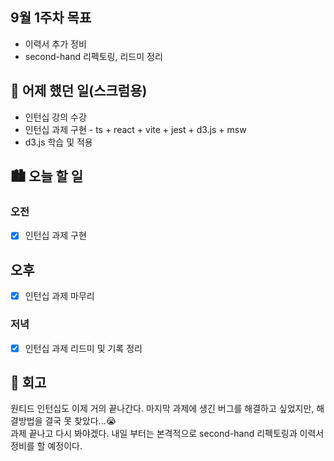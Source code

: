 ## 9월 1주차 목표

- 이력서 추가 정비
- second-hand 리펙토링, 리드미 정리

## 🌃 어제 했던 일(스크럼용)

- 인턴십 강의 수강
- 인턴십 과제 구현 - ts + react + vite + jest + d3.js + msw
- d3.js 학습 및 적용

## 🏙️ 오늘 할 일

### 오전

- [x] 인턴십 과제 구현

## 오후

- [x] 인턴십 과제 마무리

### 저녁

- [x] 인턴십 과제 리드미 및 기록 정리

## 🌆 회고

원티드 인턴십도 이제 거의 끝나간다. 마지막 과제에 생긴 버그를 해결하고 싶었지만, 해결방법을 결국 못 찾았다...😭  
과제 끝나고 다시 봐야겠다. 내일 부터는 본격적으로 second-hand 리펙토링과 이력서 정비를 할 예정이다.

